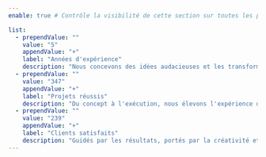 ```yaml
---
enable: true # Contrôle la visibilité de cette section sur toutes les pages où elle est utilisée

list:
  - prependValue: ""
    value: "5"
    appendValue: "+"
    label: "Années d'expérience"
    description: "Nous concevons des idées audacieuses et les transformons en impact concret."
  - prependValue: ""
    value: "347"
    appendValue: "+"
    label: "Projets réussis"
    description: "Du concept à l'exécution, nous élevons l'expérience de marque."
  - prependValue: ""
    value: "239"
    appendValue: "+"
    label: "Clients satisfaits"
    description: "Guidés par les résultats, portés par la créativité et la stratégie."
---
```

